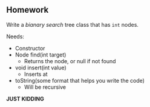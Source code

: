 ## Homework

Write a *bianary search* tree class that has `int` nodes.  
  
Needs:
- Constructor  
- Node find(int target)
  - Returns the node, or null if not found
- void insert(int value)
  - Inserts at 
- toString(some format that helps you write the code)
  - Will be recursive


**JUST KIDDING**

